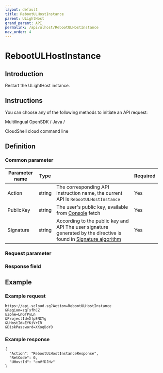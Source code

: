 ```yaml
---
layout: default
title: RebootULHostInstance
parent: ULightHost
grand_parent: API
permalink: /api/ulhost/RebootULHostInstance
nav_order: 4
---
```

# RebootULHostInstance
## Introduction
Restart the ULightHost instance.

## Instructions
You can choose any of the following methods to initiate an API request:

Multilingual OpenSDK / Java /

CloudShell cloud command line

## Definition
### Common parameter
| Parameter name | Type |  | Required |
| --- | --- | --- | --- |
| Action | string | The corresponding API instruction name, the current API is `RebootULHostInstance` | Yes |
| PublicKey | string | The user's public key, available from [Console](https://console.scloud.sg/uaccount/api_manage) fetch | Yes |
| Signature | string | According to the public key and API The user signature generated by the directive is found in [Signature algorithm](https://docs.scloud.sg/api/common/signature-algorithm) | Yes |

### Request parameter


### Response field 


## Example
### Example request
```
https://api.scloud.sg?Action=RebootULHostInstance
&Region=zqTsfhCZ
&Zone=LnGTPyLn
&ProjectId=XfpENCYg
&UHostId=EfKiVrIR
&DiskPassword=XKoqBoYD

```
### Example response
```
{
  "Action": "RebootULHostInstanceResponse",
  "RetCode": 0,
  "UHostId": "emVfDJHv"
}
```